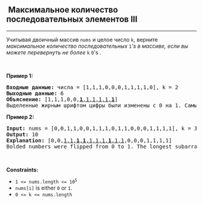<h2>  Максимальное количество последовательных элементов III</h2><hr><div><p><ya-tr-span data-index="377-0" data-translated="true" data-source-lang="" data-target-lang="ru" data-value="Given a binary array " data-translation="Учитывая двоичный массив " data-ch="0" data-type="trSpan" style="visibility: inherit !important;" data-selected="false">Учитывая двоичный массив </ya-tr-span><code>nums</code><ya-tr-span data-index="377-1" data-translated="true" data-source-lang="" data-target-lang="ru" data-value="and an integer " data-translation="и целое число " data-ch="0" data-type="trSpan" style="visibility: inherit !important;"> и целое число </ya-tr-span><code>k</code><ya-tr-span data-index="377-2" data-translated="true" data-source-lang="" data-target-lang="ru" data-value=", return " data-translation=", верните " data-ch="0" data-type="trSpan" style="visibility: inherit !important;">, верните </ya-tr-span><em><ya-tr-span data-index="377-3" data-translated="true" data-source-lang="" data-target-lang="ru" data-value="the maximum number of consecutive " data-translation="максимальное количество последовательных " data-ch="0" data-type="trSpan" style="visibility: inherit !important;">максимальное количество последовательных </ya-tr-span></em><code>1</code><em><ya-tr-span data-index="377-4" data-translated="true" data-source-lang="" data-target-lang="ru" data-value="'s in the array if you can flip at most" data-translation="'s в массиве, если вы можете перевернуть не более" data-ch="0" data-type="trSpan" style="visibility: inherit !important;" data-selected="false">'s в массиве, если вы можете перевернуть не более</ya-tr-span></em> <code>k</code> <code>0</code><ya-tr-span data-index="377-5" data-translated="true" data-source-lang="" data-target-lang="ru" data-value="'s." data-translation="'s ." data-ch="0" data-type="trSpan" style="visibility: inherit !important;">'s .</ya-tr-span></p>

<p>&nbsp;</p>
<p><strong class="example"><ya-tr-span data-index="378-0" data-translated="true" data-source-lang="" data-target-lang="ru" data-value="Example 1:" data-translation="Пример 1:" data-ch="0" data-type="trSpan" style="visibility: inherit !important;">Пример 1:</ya-tr-span></strong></p>

<pre><strong><ya-tr-span data-index="379-0" data-translated="true" data-source-lang="" data-target-lang="ru" data-value="Input:" data-translation="Входные данные:" data-ch="0" data-type="trSpan" data-selected="false" style="visibility: inherit !important;">Входные данные:</ya-tr-span></strong><ya-tr-span data-index="379-1" data-translated="true" data-source-lang="" data-target-lang="ru" data-value="nums = [1,1,1,0,0,0,1,1,1,1,0], k = 2 " data-translation="числа = [1,1,1,0,0,0,1,1,1,1,0], k = 2 " data-ch="0" data-type="trSpan" style="visibility: inherit !important;" data-selected="false"> числа = [1,1,1,0,0,0,1,1,1,1,0], k = 2
</ya-tr-span><strong><ya-tr-span data-index="379-2" data-translated="true" data-source-lang="" data-target-lang="ru" data-value="Output:" data-translation="Выходные данные:" data-ch="0" data-type="trSpan" style="visibility: inherit !important;">Выходные данные:</ya-tr-span></strong><ya-tr-span data-index="379-3" data-translated="true" data-source-lang="" data-target-lang="ru" data-value="6 " data-translation="6 " data-ch="0" data-type="trSpan" style="visibility: inherit !important;"> 6
</ya-tr-span><strong><ya-tr-span data-index="379-4" data-translated="true" data-source-lang="" data-target-lang="ru" data-value="Explanation:" data-translation="Объяснение:" data-ch="0" data-type="trSpan" style="visibility: inherit !important;">Объяснение:</ya-tr-span></strong><ya-tr-span data-index="379-5" data-translated="true" data-source-lang="" data-target-lang="ru" data-value="[1,1,1,0,0," data-translation="[1,1,1,0,0," data-ch="0" data-type="trSpan" style="visibility: inherit !important;"> [1,1,1,0,0,</ya-tr-span><u><strong><ya-tr-span data-index="379-6" data-translated="true" data-source-lang="" data-target-lang="ru" data-value="1" data-translation="1" data-ch="0" data-type="trSpan" style="visibility: inherit !important;">1</ya-tr-span></strong><ya-tr-span data-index="379-7" data-translated="true" data-source-lang="" data-target-lang="ru" data-value=",1,1,1,1," data-translation=",1,1,1,1," data-ch="0" data-type="trSpan" style="visibility: inherit !important;">,1,1,1,1,</ya-tr-span><strong><ya-tr-span data-index="379-8" data-translated="true" data-source-lang="" data-target-lang="ru" data-value="1" data-translation="1" data-ch="0" data-type="trSpan" style="visibility: inherit !important;">1</ya-tr-span></strong></u><ya-tr-span data-index="379-8" data-translated="true" data-source-lang="" data-target-lang="ru" data-value="] " data-translation="] " data-ch="0" data-type="trSpan" style="visibility: inherit !important;">]
</ya-tr-span><ya-tr-span data-index="379-9" data-translated="true" data-source-lang="" data-target-lang="ru" data-value="Bolded numbers were flipped from 0 to 1. " data-translation="Выделенные жирным шрифтом цифры были изменены с 0 на 1. " data-ch="0" data-type="trSpan" data-selected="false" style="visibility: inherit !important;">Выделенные жирным шрифтом цифры были изменены с 0 на 1. </ya-tr-span><ya-tr-span data-index="379-10" data-translated="true" data-source-lang="" data-target-lang="ru" data-value="The longest subarray is underlined." data-translation="Самый длинный подмассив подчеркнут." data-ch="0" data-type="trSpan" style="visibility: inherit !important;">Самый длинный подмассив подчеркнут.</ya-tr-span></pre>

<p><strong class="example"><ya-tr-span data-index="380-0" data-translated="true" data-source-lang="" data-target-lang="ru" data-value="Example 2:" data-translation="Пример 2:" data-ch="0" data-type="trSpan" style="visibility: inherit !important;">Пример 2:</ya-tr-span></strong></p>

<pre><strong><ya-tr-span data-index="381-0" data-translated="true" data-source-lang="" data-target-lang="ru" data-value="Input:" data-translation="Входные данные:" data-ch="0" data-type="trSpan" style="visibility: inherit !important;">Input:</ya-tr-span></strong><ya-tr-span data-index="381-1" data-translated="true" data-source-lang="" data-target-lang="ru" data-value="nums = [0,0,1,1,0,0,1,1,1,0,1,1,0,0,0,1,1,1,1], k = 3 " data-translation="числа = [0,0,1,1,0,0,1,1,1,0,0,1,1,0,0,0,1,1,1], k = 3 " data-ch="0" data-type="trSpan" style="visibility: inherit !important;"> nums = [0,0,1,1,0,0,1,1,1,0,1,1,0,0,0,1,1,1,1], k = 3
</ya-tr-span><strong><ya-tr-span data-index="381-2" data-translated="true" data-source-lang="" data-target-lang="ru" data-value="Output:" data-translation="Вывод:" data-ch="0" data-type="trSpan" style="visibility: inherit !important;">Output:</ya-tr-span></strong><ya-tr-span data-index="381-3" data-translated="true" data-source-lang="" data-target-lang="ru" data-value="10 " data-translation="10 " data-ch="0" data-type="trSpan" style="visibility: inherit !important;"> 10
</ya-tr-span><strong><ya-tr-span data-index="381-4" data-translated="true" data-source-lang="" data-target-lang="ru" data-value="Explanation:" data-translation="Объяснение:" data-ch="0" data-type="trSpan" style="visibility: inherit !important;">Explanation:</ya-tr-span></strong><ya-tr-span data-index="381-5" data-translated="true" data-source-lang="" data-target-lang="ru" data-value="[0,0," data-translation="[0,0," data-ch="0" data-type="trSpan" style="visibility: inherit !important;"> [0,0,</ya-tr-span><u><ya-tr-span data-index="381-6" data-translated="true" data-source-lang="" data-target-lang="ru" data-value="1,1," data-translation="1,1," data-ch="0" data-type="trSpan" style="visibility: inherit !important;">1,1,</ya-tr-span><strong><ya-tr-span data-index="381-7" data-translated="true" data-source-lang="" data-target-lang="ru" data-value="1" data-translation="1" data-ch="0" data-type="trSpan" style="visibility: inherit !important;">1</ya-tr-span></strong><ya-tr-span data-index="381-7" data-translated="true" data-source-lang="" data-target-lang="ru" data-value="," data-translation="," data-ch="0" data-type="trSpan" style="visibility: inherit !important;">,</ya-tr-span><strong><ya-tr-span data-index="381-8" data-translated="true" data-source-lang="" data-target-lang="ru" data-value="1" data-translation="1" data-ch="0" data-type="trSpan" style="visibility: inherit !important;">1</ya-tr-span></strong><ya-tr-span data-index="381-9" data-translated="true" data-source-lang="" data-target-lang="ru" data-value=",1,1,1," data-translation=",1,1,1," data-ch="0" data-type="trSpan" style="visibility: inherit !important;">,1,1,1,</ya-tr-span><strong><ya-tr-span data-index="381-10" data-translated="true" data-source-lang="" data-target-lang="ru" data-value="1" data-translation="1" data-ch="0" data-type="trSpan" style="visibility: inherit !important;">1</ya-tr-span></strong><ya-tr-span data-index="381-11" data-translated="true" data-source-lang="" data-target-lang="ru" data-value=",1,1" data-translation=",1,1" data-ch="0" data-type="trSpan" style="visibility: inherit !important;">,1,1</ya-tr-span></u><ya-tr-span data-index="381-12" data-translated="true" data-source-lang="" data-target-lang="ru" data-value=",0,0,0,1,1,1,1] " data-translation=",0,0,0,1,1,1,1] " data-ch="0" data-type="trSpan" style="visibility: inherit !important;">,0,0,0,1,1,1,1]
</ya-tr-span><ya-tr-span data-index="381-13" data-translated="true" data-source-lang="" data-target-lang="ru" data-value="Bolded numbers were flipped from 0 to 1. " data-translation="Выделенные жирным шрифтом цифры были изменены с 0 на 1. " data-ch="0" data-type="trSpan" style="visibility: inherit !important;">Bolded numbers were flipped from 0 to 1. </ya-tr-span><ya-tr-span data-index="381-14" data-translated="true" data-source-lang="" data-target-lang="ru" data-value="The longest subarray is underlined. " data-translation="Самый длинный подмассив подчеркнут. " data-ch="0" data-type="trSpan" style="visibility: inherit !important;">The longest subarray is underlined.
</ya-tr-span></pre>

<p>&nbsp;</p>
<p><strong><ya-tr-span data-index="382-0" data-translated="true" data-source-lang="" data-target-lang="ru" data-value="Constraints:" data-translation="Ограничения:" data-ch="0" data-type="trSpan" style="visibility: inherit !important;">Constraints:</ya-tr-span></strong></p>

<ul>
	<li><code>1 &lt;= nums.length &lt;= 10<sup>5</sup></code></li>
	<li><code>nums[i]</code><ya-tr-span data-index="383-0" data-translated="true" data-source-lang="" data-target-lang="ru" data-value=" is either " data-translation=" является либо " data-ch="0" data-type="trSpan" style="visibility: inherit !important;"> is either </ya-tr-span><code>0</code><ya-tr-span data-index="383-1" data-translated="true" data-source-lang="" data-target-lang="ru" data-value="or " data-translation="или " data-ch="0" data-type="trSpan" style="visibility: inherit !important;"> or </ya-tr-span><code>1</code><ya-tr-span data-index="383-1" data-translated="true" data-source-lang="" data-target-lang="ru" data-value="." data-translation="." data-ch="0" data-type="trSpan" style="visibility: inherit !important;">.</ya-tr-span></li>
	<li><code>0 &lt;= k &lt;= nums.length</code></li>
</ul>
</div>